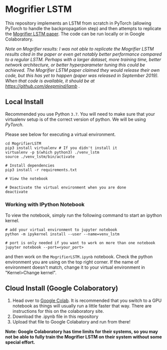 # Mogrifier LSTM

This repository implements an LSTM from scratch in PyTorch (allowing PyTorch to handle the backpropagation step) and then attempts to replicate the [Mogrifier LSTM paper](https://arxiv.org/abs/1909.01792). The code can be run locally or in Google Colaboratory.

*Note on Mogrifier results: I was not able to replicate the Mogrifier LSTM results cited in the paper or even get notably better performance compared to a regular LSTM. Perhaps with a larger dataset, more training time, better network architecture, or better hyperparameter tuning this could be achieved. The Mogrifier LSTM paper claimed they would release their own code, but this has yet to happen (paper was released in September 2019). When that code is available, it should be at https://github.com/deepmind/lamb .*

## Local Install

Recommended you use Python `3.7`.
You will need to make sure that your virtualenv setup is of the correct version of python.
We will be using *PyTorch*.

Please see below for executing a virtual environment.

```shell
cd MogrifierLSTM
pip3 install virtualenv # If you didn't install it
virtualenv -p $(which python3) ./venv_lstm
source ./venv_lstm/bin/activate

# Install dependencies
pip3 install -r requirements.txt

# View the notebook

# Deactivate the virtual environment when you are done
deactivate
```

### Working with IPython Notebook

To view the notebook, simply run the following command to start an ipython kernel.

```shell
# add your virtual environment to jupyter notebook
python -m ipykernel install --user --name=venv_lstm

# port is only needed if you want to work on more than one notebook
jupyter notebook --port=<your_port>

```

and then work on the `MogrifierLSTM.ipynb` notebook.
Check the python environment you are using on the top right corner.
If the name of environment doesn't match, change it to your virtual environment in "Kernel>Change kernel".

## Cloud Install (Google Colaboratory)

1. Head over to [Google Colab](https://colab.research.google.com/). It is recommended that you switch to a GPU notebook as things will usually run a little faster that way. There are instructions for this on the colaboratory site.
2. Download the .ipynb file in this repository
3. Upload that file to Google Colabatory and run from there!

**Note: Google Colaboratory has time limits for their systems, so you may not be able to fully train the Mogrifier LSTM on their system without some special effort.**
